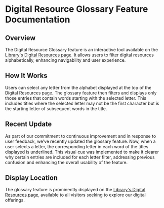 
# Digital Resource Glossary Feature Documentation

## Overview

The Digital Resource Glossary feature is an interactive tool available on the [Library's Digital Resources page](https://library.austintexas.gov/digital/all). It allows users to filter digital resources alphabetically, enhancing navigability and user experience.

## How It Works

Users can select any letter from the alphabet displayed at the top of the Digital Resources page. The glossary feature then filters and displays only those entries that contain words starting with the selected letter. This includes titles where the selected letter may not be the first character but is the starting letter of subsequent words in the title.

## Recent Update

As part of our commitment to continuous improvement and in response to user feedback, we've recently updated the glossary feature. Now, when a user selects a letter, the corresponding letter in each word of the titles displayed is underlined. This visual cue was implemented to make it clearer why certain entries are included for each letter filter, addressing previous confusion and enhancing the overall usability of the feature.

## Display Location

The glossary feature is prominently displayed on the [Library's Digital Resources page](https://library.austintexas.gov/digital/all), available to all visitors seeking to explore our digital offerings.